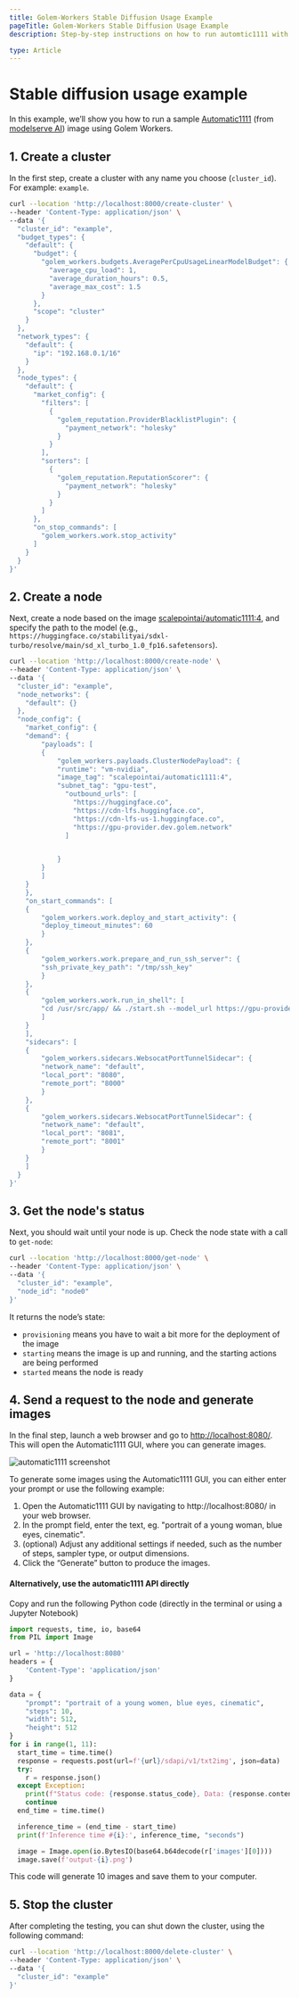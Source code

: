 ```yaml
---
title: Golem-Workers Stable Diffusion Usage Example
pageTitle: Golem-Workers Stable Diffusion Usage Example
description: Step-by-step instructions on how to run automtic1111 with a Stable Diffusion model with Golem-Workers

type: Article
---
```

# Stable diffusion usage example

In this example, we’ll show you how to run a sample [Automatic1111](https://github.com/AUTOMATIC1111/stable-diffusion-webui) 
(from [modelserve AI](https://modelserve.ai)) image using Golem Workers.


## 1. Create a cluster
In the first step, create a cluster with any name you choose (`cluster_id`). For example: `example`.

```bash
curl --location 'http://localhost:8000/create-cluster' \
--header 'Content-Type: application/json' \
--data '{
  "cluster_id": "example",
  "budget_types": {
    "default": {
      "budget": {
        "golem_workers.budgets.AveragePerCpuUsageLinearModelBudget": {
          "average_cpu_load": 1,
          "average_duration_hours": 0.5,
          "average_max_cost": 1.5
        }
      },
      "scope": "cluster"
    }
  },
  "network_types": {
    "default": {
      "ip": "192.168.0.1/16"
    }
  },
  "node_types": {
    "default": {
      "market_config": {
        "filters": [
          {
            "golem_reputation.ProviderBlacklistPlugin": {
              "payment_network": "holesky"
            }
          }
        ],
        "sorters": [
          {
            "golem_reputation.ReputationScorer": {
              "payment_network": "holesky"
            }
          }
        ]
      },
      "on_stop_commands": [
        "golem_workers.work.stop_activity"
      ]
    }
  }
}'
```

## 2. Create a node
Next, create a node based on the image 
[scalepointai/automatic1111:4](https://registry.golem.network/explore/scalepointai/automatic1111), 
and specify the path to the model 
(e.g., `https://huggingface.co/stabilityai/sdxl-turbo/resolve/main/sd_xl_turbo_1.0_fp16.safetensors`).

```bash
curl --location 'http://localhost:8000/create-node' \
--header 'Content-Type: application/json' \
--data '{
  "cluster_id": "example",
  "node_networks": {
	"default": {}
  },
  "node_config": {
	"market_config": {
  	"demand": {
    	"payloads": [
      	{
        	"golem_workers.payloads.ClusterNodePayload": {
          	"runtime": "vm-nvidia",
          	"image_tag": "scalepointai/automatic1111:4",
          	"subnet_tag": "gpu-test",
              "outbound_urls": [
                "https://huggingface.co",
                "https://cdn-lfs.huggingface.co",
                "https://cdn-lfs-us-1.huggingface.co",
                "https://gpu-provider.dev.golem.network"
              ]


        	}
      	}
    	]
  	}
	},
	"on_start_commands": [
  	{
    	"golem_workers.work.deploy_and_start_activity": {
      	"deploy_timeout_minutes": 60
    	}
  	},
  	{
    	"golem_workers.work.prepare_and_run_ssh_server": {
      	"ssh_private_key_path": "/tmp/ssh_key"
    	}
  	},
  	{
    	"golem_workers.work.run_in_shell": [
      	"cd /usr/src/app/ && ./start.sh --model_url https://gpu-provider.dev.golem.network/models/v1-5-pruned-emaonly.safetensors > /usr/src/app/output/log 2>&1 &"
    	]
  	}
	],
	"sidecars": [
  	{
    	"golem_workers.sidecars.WebsocatPortTunnelSidecar": {
      	"network_name": "default",
      	"local_port": "8080",
      	"remote_port": "8000"
    	}
  	},
  	{
    	"golem_workers.sidecars.WebsocatPortTunnelSidecar": {
      	"network_name": "default",
      	"local_port": "8081",
      	"remote_port": "8001"
    	}
  	}
	]
  }
}'
```


## 3. Get the node's status

Next, you should wait until your node is up.
Check the node state with a call to `get-node`:

```bash
curl --location 'http://localhost:8000/get-node' \
--header 'Content-Type: application/json' \
--data '{
  "cluster_id": "example",
  "node_id": "node0"
}'
```

It returns the node’s state:

- `provisioning` means you have to wait a bit more for the deployment of the image
- `starting` means the image is up and running, and the starting actions are being performed
- `started` means the node is ready

## 4. Send a request to the node and generate images
In the final step, launch a web browser and go to [http://localhost:8080/](http://localhost:8080). 
This will open the Automatic1111 GUI, where you can generate images.

![automatic1111 screenshot](/golem-workers/automatic1111.png)

To generate some images using the Automatic1111 GUI, you can either enter your prompt or use the following example:

1. Open the Automatic1111 GUI by navigating to http://localhost:8080/ in your web browser.
1. In the prompt field, enter the text, eg. "portrait of a young woman, blue eyes, cinematic".
1. (optional) Adjust any additional settings if needed, such as the number of steps, sampler type, or output dimensions.
1. Click the “Generate” button to produce the images.


#### Alternatively, use the automatic1111 API directly 

Copy and run the following Python code (directly in the terminal or using a Jupyter Notebook)

```python
import requests, time, io, base64
from PIL import Image

url = 'http://localhost:8080'
headers = {
	'Content-Type': 'application/json'
}

data = {
	"prompt": "portrait of a young women, blue eyes, cinematic",
	"steps": 10,
	"width": 512,
	"height": 512
}
for i in range(1, 11):
  start_time = time.time()
  response = requests.post(url=f'{url}/sdapi/v1/txt2img', json=data)
  try:
  	r = response.json()
  except Exception:
  	print(f"Status code: {response.status_code}, Data: {response.content}")
  	continue
  end_time = time.time()

  inference_time = (end_time - start_time)
  print(f'Inference time #{i}:', inference_time, "seconds")

  image = Image.open(io.BytesIO(base64.b64decode(r['images'][0])))
  image.save(f'output-{i}.png')
```

This code will generate 10 images and save them to your computer.

## 5. Stop the cluster
After completing the testing, you can shut down the cluster, using the following command:

```bash
curl --location 'http://localhost:8000/delete-cluster' \
--header 'Content-Type: application/json' \
--data '{
  "cluster_id": "example"
}'
```

